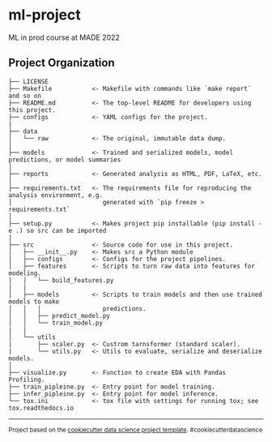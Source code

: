 ml-project
==============================

ML in prod course at MADE 2022

Project Organization
------------

    ├── LICENSE
    ├── Makefile           <- Makefile with commands like `make report` and so on
    ├── README.md          <- The top-level README for developers using this project.
    ├── configs            <- YAML configs for the project.
    |
    ├── data
    │   └── raw            <- The original, immutable data dump.
    │
    ├── models             <- Trained and serialized models, model predictions, or model summaries
    │
    ├── reports            <- Generated analysis as HTML, PDF, LaTeX, etc.
    │
    ├── requirements.txt   <- The requirements file for reproducing the analysis environment, e.g.
    │                         generated with `pip freeze > requirements.txt`
    │
    ├── setup.py           <- Makes project pip installable (pip install -e .) so src can be imported
    |
    ├── src                <- Source code for use in this project.
    │   ├── __init__.py    <- Makes src a Python module
    |   ├── configs        <- Configs for the project pipelines.
    │   ├── features       <- Scripts to turn raw data into features for modeling.
    │   │   └── build_features.py
    |   |
    │   ├── models         <- Scripts to train models and then use trained models to make
    │   │   │                 predictions.
    │   │   ├── predict_model.py
    │   │   └── train_model.py
    |   |
    │   └── utils
    |       ├── scaler.py  <- Custrom tarnsformer (standard scaler).
    |       └── utils.py   <- Utils to evaluate, serialize and deserialize models.
    │
    ├── visualize.py       <- Function to create EDA with Pandas Profiling.
    ├── train_pipleine.py  <- Entry point for model training.
    ├── infer_pipleine.py  <- Entry point for model inference.
    └── tox.ini            <- tox file with settings for running tox; see tox.readthedocs.io


--------

<p><small>Project based on the <a target="_blank" href="https://drivendata.github.io/cookiecutter-data-science/">cookiecutter data science project template</a>. #cookiecutterdatascience</small></p>

